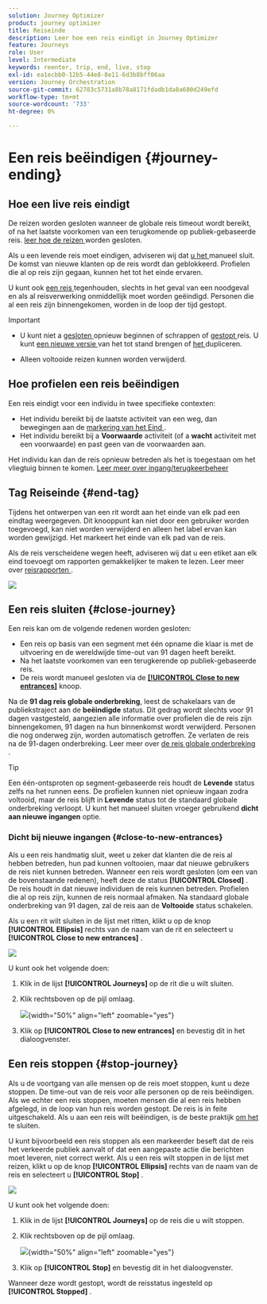 ```yaml
---
solution: Journey Optimizer
product: journey optimizer
title: Reiseinde
description: Leer hoe een reis eindigt in Journey Optimizer
feature: Journeys
role: User
level: Intermediate
keywords: reenter, trip, end, live, stop
exl-id: ea1ecbb0-12b5-44e8-8e11-6d3b8bff06aa
version: Journey Orchestration
source-git-commit: 62783c5731a8b78a8171fdadb1da8a680d249efd
workflow-type: tm+mt
source-wordcount: '733'
ht-degree: 0%

---
```


# Een reis beëindigen {#journey-ending}

## Hoe een live reis eindigt

De reizen worden gesloten wanneer de globale reis timeout wordt bereikt, of na het laatste voorkomen van een terugkomende op publiek-gebaseerde reis. [ leer hoe de reizen ](#close-journey) worden gesloten.

Als u een levende reis moet eindigen, adviseren wij dat [ u het ](#close-to-new-entrances) manueel sluit. De komst van nieuwe klanten op de reis wordt dan geblokkeerd. Profielen die al op reis zijn gegaan, kunnen het tot het einde ervaren.

U kunt ook [ een reis ](#stop-journey) tegenhouden, slechts in het geval van een noodgeval en als al reisverwerking onmiddellijk moet worden geëindigd. Personen die al een reis zijn binnengekomen, worden in de loop der tijd gestopt.

>[!IMPORTANT]
>
>* U kunt niet a [ gesloten ](#close-journey) opnieuw beginnen of schrappen of [ gestopt ](#stop-journey) reis. U kunt [ een nieuwe versie ](publishing-the-journey.md#journey-versions-journey-versions) van het tot stand brengen of [ het ](journey-ui.md#duplicate-a-journey-duplicate-a-journey) dupliceren.
>
>* Alleen voltooide reizen kunnen worden verwijderd.

## Hoe profielen een reis beëindigen

Een reis eindigt voor een individu in twee specifieke contexten:

* Het individu bereikt bij de laatste activiteit van een weg, dan bewegingen aan de [ markering van het Eind ](#end-tag).
* Het individu bereikt bij a **Voorwaarde** activiteit (of a **wacht** activiteit met een voorwaarde) en past geen van de voorwaarden aan.

Het individu kan dan de reis opnieuw betreden als het is toegestaan om het vliegtuig binnen te komen. [ Leer meer over ingang/terugkeerbeheer ](../building-journeys/journey-properties.md#entrance)

## Tag Reiseinde {#end-tag}

Tijdens het ontwerpen van een rit wordt aan het einde van elk pad een eindtag weergegeven. Dit knooppunt kan niet door een gebruiker worden toegevoegd, kan niet worden verwijderd en alleen het label ervan kan worden gewijzigd. Het markeert het einde van elk pad van de reis.

Als de reis verscheidene wegen heeft, adviseren wij dat u een etiket aan elk eind toevoegt om rapporten gemakkelijker te maken te lezen. Leer meer over [ reisrapporten ](../reports/live-report.md).

![](assets/journey-end.png)

## Een reis sluiten {#close-journey}

Een reis kan om de volgende redenen worden gesloten:

* Een reis op basis van een segment met één opname die klaar is met de uitvoering en de wereldwijde time-out van 91 dagen heeft bereikt.
* Na het laatste voorkomen van een terugkerende op publiek-gebaseerde reis.
* De reis wordt manueel gesloten via de [**[!UICONTROL Close to new entrances]**](#close-to-new-entrances) knoop.

Na de **91 dag reis globale onderbreking**, leest de schakelaars van de publiekstraject aan de **beëindigde** status. Dit gedrag wordt slechts voor 91 dagen vastgesteld, aangezien alle informatie over profielen die de reis zijn binnengekomen, 91 dagen na hun binnenkomst wordt verwijderd. Personen die nog onderweg zijn, worden automatisch getroffen. Ze verlaten de reis na de 91-dagen onderbreking.  Leer meer over [ de reis globale onderbreking ](../building-journeys/journey-properties.md#global_timeout).

>[!TIP]
>
>Een één-ontsproten op segment-gebaseerde reis houdt de **Levende** status zelfs na het runnen eens. De profielen kunnen niet opnieuw ingaan zodra voltooid, maar de reis blijft in **Levende** status tot de standaard globale onderbreking verloopt. U kunt het manueel sluiten vroeger gebruikend **dicht aan nieuwe ingangen** optie.

### Dicht bij nieuwe ingangen {#close-to-new-entrances}

Als u een reis handmatig sluit, weet u zeker dat klanten die de reis al hebben betreden, hun pad kunnen voltooien, maar dat nieuwe gebruikers de reis niet kunnen betreden. Wanneer een reis wordt gesloten (om een van de bovenstaande redenen), heeft deze de status **[!UICONTROL Closed]** . De reis houdt in dat nieuwe individuen de reis kunnen betreden. Profielen die al op reis zijn, kunnen de reis normaal afmaken. Na standaard globale onderbreking van 91 dagen, zal de reis aan de **Voltooide** status schakelen.

Als u een rit wilt sluiten in de lijst met ritten, klikt u op de knop **[!UICONTROL Ellipsis]** rechts van de naam van de rit en selecteert u **[!UICONTROL Close to new entrances]** .

![](assets/journey-finish-quick-action.png)

U kunt ook het volgende doen:

1. Klik in de lijst **[!UICONTROL Journeys]** op de rit die u wilt sluiten.
1. Klik rechtsboven op de pijl omlaag.

   ![](assets/finish_drop_down_list.png){width="50%" align="left" zoomable="yes"}

1. Klik op **[!UICONTROL Close to new entrances]** en bevestig dit in het dialoogvenster.




## Een reis stoppen {#stop-journey}

Als u de voortgang van alle mensen op de reis moet stoppen, kunt u deze stoppen. De time-out van de reis voor alle personen op de reis beëindigen. Als we echter een reis stoppen, moeten mensen die al een reis hebben afgelegd, in de loop van hun reis worden gestopt. De reis is in feite uitgeschakeld. Als u aan een reis wilt beëindigen, is de beste praktijk [ om het ](#close-journey) te sluiten.


U kunt bijvoorbeeld een reis stoppen als een markeerder beseft dat de reis het verkeerde publiek aanvalt of dat een aangepaste actie die berichten moet leveren, niet correct werkt. Als u een reis wilt stoppen in de lijst met reizen, klikt u op de knop **[!UICONTROL Ellipsis]** rechts van de naam van de reis en selecteert u **[!UICONTROL Stop]** .

![](assets/journey-finish-quick-action.png)

U kunt ook het volgende doen:

1. Klik in de lijst **[!UICONTROL Journeys]** op de reis die u wilt stoppen.
1. Klik rechtsboven op de pijl omlaag.

   ![](assets/finish_drop_down_list2.png){width="50%" align="left" zoomable="yes"}

1. Klik op **[!UICONTROL Stop]** en bevestig dit in het dialoogvenster.

Wanneer deze wordt gestopt, wordt de reisstatus ingesteld op **[!UICONTROL Stopped]** .
